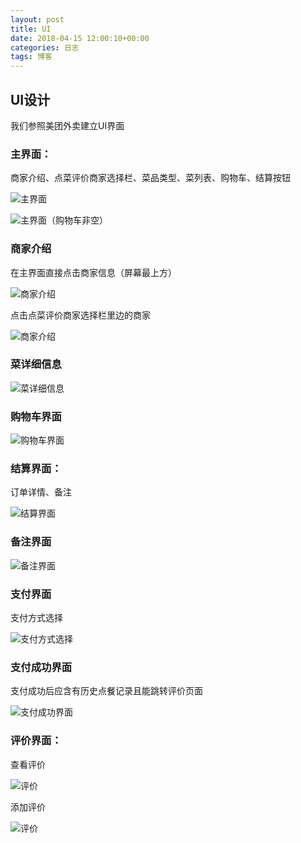 ```yaml
---
layout: post
title: UI
date: 2018-04-15 12:00:10+00:00
categories: 日志
tags: 博客
---
```


## UI设计

我们参照美团外卖建立UI界面

### 主界面：

商家介绍、点菜评价商家选择栏、菜品类型、菜列表、购物车、结算按钮

![主界面](../assets/images/UI1.jpg)

![主界面（购物车非空）](../assets/images/UI2.jpg)

### 商家介绍

在主界面直接点击商家信息（屏幕最上方）

![商家介绍](../assets/images/UI商家介绍1.jpg)

点击点菜评价商家选择栏里边的商家

![商家介绍](../assets/images/UI商家介绍2.jpg)

### 菜详细信息

![菜详细信息](../assets/images/UI菜详细信息.jpg)

### 购物车界面

![购物车界面](../assets/images/UI购物车界面.jpg)

### 结算界面：

订单详情、备注

![结算界面](../assets/images/UI3.jpg)

### 备注界面

![备注界面](../assets/images/UI添加备注.jpg)

### 支付界面

支付方式选择

![支付方式选择](../assets/images/UI4.jpg)

### 支付成功界面

支付成功后应含有历史点餐记录且能跳转评价页面

![支付成功界面](../assets/images/UI支付成功界面.jpg)

### 评价界面：

查看评价

![评价](../assets/images/UI评价界面.jpg)

添加评价

![评价](../assets/images/UI添加评论.jpg)